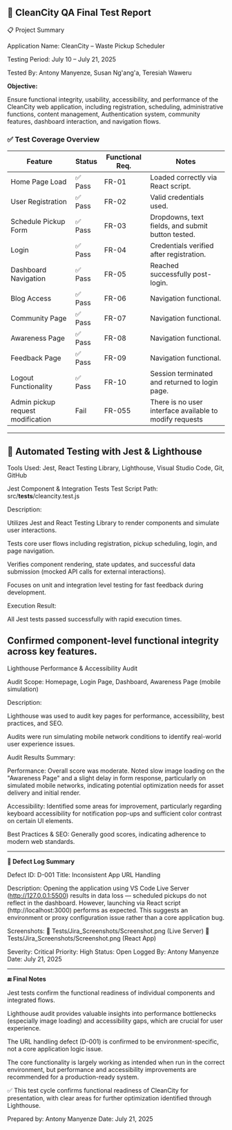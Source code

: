🧪 CleanCity QA Final Test Report
---
📋 Project Summary

Application Name: CleanCity – Waste Pickup Scheduler<br>

Testing Period: July 10 – July 21, 2025 <br>

Tested By: Antony Manyenze, Susan Ng'ang'a, Teresiah Waweru

**Objective:**

Ensure functional integrity, usability, accessibility, and performance of the CleanCity web application, including registration, scheduling, administrative functions, content management, Authentication system, community features, dashboard interaction, and navigation flows.

### ✅ Test Coverage Overview
| Feature              | Status | Functional Req. | Notes                                             |
| -------------------- | ------ | -------------- | ------------------------------------------------- |
| Home Page Load       | ✅ Pass | FR-01       | Loaded correctly via React script.                |
| User Registration    | ✅ Pass | FR-02          | Valid credentials used.                           |
| Schedule Pickup Form | ✅ Pass | FR-03          | Dropdowns, text fields, and submit button tested. |
| Login                | ✅ Pass | FR-04          | Credentials verified after registration.          |
| Dashboard Navigation | ✅ Pass | FR-05          | Reached successfully post-login.                  |
| Blog Access         | ✅ Pass | FR-06          | Navigation functional.                            |
| Community Page      | ✅ Pass | FR-07          | Navigation functional.                            |
| Awareness Page      | ✅ Pass | FR-08          | Navigation functional.                            |
| Feedback Page       | ✅ Pass | FR-09          | Navigation functional.                            |
| Logout Functionality | ✅ Pass | FR-10          | Session terminated and returned to login page.    |
| Admin pickup request modification| Fail | FR-055 | There is no user interface available to modify requests|


---
🧪 Automated Testing with Jest & Lighthouse
---
Tools Used: Jest, React Testing Library, Lighthouse, Visual Studio Code, Git, GitHub

Jest Component & Integration Tests
Test Script Path: src/__tests__/cleancity.test.js

Description:

Utilizes Jest and React Testing Library to render components and simulate user interactions.

Tests core user flows including registration, pickup scheduling, login, and page navigation.

Verifies component rendering, state updates, and successful data submission (mocked API calls for external interactions).

Focuses on unit and integration level testing for fast feedback during development.


Execution Result:

All Jest tests passed successfully with rapid execution times.

Confirmed component-level functional integrity across key features.
---

Lighthouse Performance & Accessibility Audit

Audit Scope: Homepage, Login Page, Dashboard, Awareness Page (mobile simulation)


Description:

Lighthouse was used to audit key pages for performance, accessibility, best practices, and SEO.

Audits were run simulating mobile network conditions to identify real-world user experience issues.


Audit Results Summary:

Performance: Overall score was moderate. Noted slow image loading on the "Awareness Page" and a slight delay in form response, particularly on simulated mobile networks, indicating potential optimization needs for asset delivery and initial render.

Accessibility: Identified some areas for improvement, particularly regarding keyboard accessibility for notification pop-ups and sufficient color contrast on certain UI elements.


Best Practices & SEO: Generally good scores, indicating adherence to modern web standards.

---

**📂 Defect Log Summary**

Defect ID: D-001
Title: Inconsistent App URL Handling

Description:
Opening the application using VS Code Live Server (http://127.0.0.1:5500) results in data loss — scheduled pickups do not reflect in the dashboard. However, launching via React script (http://localhost:3000) performs as expected. This suggests an environment or proxy configuration issue rather than a core application bug.

Screenshots:
📎 Tests/Jira_Screenshots/Screenshot.png (Live Server)
📎 Tests/Jira_Screenshots/Screenshot.png (React App)

Severity: Critical
Priority: High
Status: Open
Logged By: Antony Manyenze
Date: July 21, 2025

---
**🔚 Final Notes**

Jest tests confirm the functional readiness of individual components and integrated flows.

Lighthouse audit provides valuable insights into performance bottlenecks (especially image loading) and accessibility gaps, which are crucial for user experience.

The URL handling defect (D-001) is confirmed to be environment-specific, not a core application logic issue.

The core functionality is largely working as intended when run in the correct environment, but performance and accessibility improvements are recommended for a production-ready system.

✅ This test cycle confirms functional readiness of CleanCity for presentation, with clear areas for further optimization identified through Lighthouse.

Prepared by: Antony Manyenze
Date: July 21, 2025
